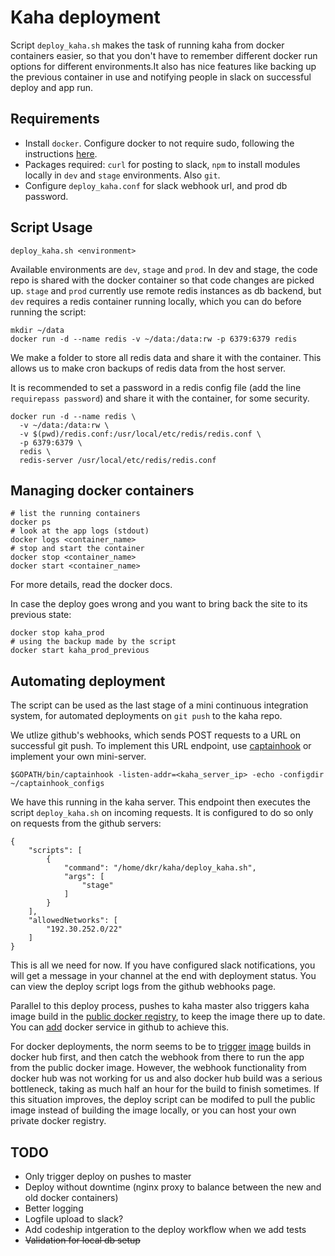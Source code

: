 # Kaha deployment

Script `deploy_kaha.sh` makes the task of running kaha from docker containers
easier, so that you don't have to remember different docker run options for
different environments.It also has nice features like backing up the previous
container in use and notifying people in slack on successful deploy and app run.

## Requirements

* Install `docker`. Configure docker to not require sudo, following the
  instructions [here](https://docs.docker.com/installation/ubuntulinux/#create-a-docker-group).
* Packages required: `curl` for posting to slack, `npm` to install modules
  locally in `dev` and `stage` environments. Also `git`.
* Configure `deploy_kaha.conf` for slack webhook url, and prod db password.

## Script Usage

    deploy_kaha.sh <environment>

Available environments are `dev`, `stage` and `prod`. In dev and stage, the code
repo is shared with the docker container so that code changes are picked up.
`stage` and `prod` currently use remote redis instances as db backend, but `dev`
requires a redis container running locally, which you can do before running the
script:

    mkdir ~/data
    docker run -d --name redis -v ~/data:/data:rw -p 6379:6379 redis

We make a folder to store all redis data and share it with the container. This allows
us to make cron backups of redis data from the host server.

It is recommended to set a password in a redis config file (add the line `requirepass password`)
and share it with the container, for some security.

    docker run -d --name redis \
      -v ~/data:/data:rw \
      -v $(pwd)/redis.conf:/usr/local/etc/redis/redis.conf \
      -p 6379:6379 \
      redis \
      redis-server /usr/local/etc/redis/redis.conf

## Managing docker containers

    # list the running containers
    docker ps
    # look at the app logs (stdout)
    docker logs <container_name>
    # stop and start the container
    docker stop <container_name>
    docker start <container_name>

For more details, read the docker docs.

In case the deploy goes wrong and you want to bring back the site to its
previous state:

    docker stop kaha_prod
    # using the backup made by the script
    docker start kaha_prod_previous

## Automating deployment

The script can be used as the last stage of a mini continuous integration
system, for automated deployments on `git push` to the kaha repo.

We utlize github's webhooks, which sends POST requests to a URL on successful
git push. To implement this URL endpoint, use
[captainhook](https://github.com/bketelsen/captainhook) or implement your own
mini-server.

    $GOPATH/bin/captainhook -listen-addr=<kaha_server_ip> -echo -configdir ~/captainhook_configs

We have this running in the kaha server. This endpoint then executes the script
`deploy_kaha.sh` on incoming requests. It is configured to do so only on
requests from the github servers:

```
{
    "scripts": [
        {
            "command": "/home/dkr/kaha/deploy_kaha.sh",
            "args": [
                "stage"
            ]
        }
    ],
    "allowedNetworks": [
        "192.30.252.0/22"
    ]
}
```

This is all we need for now. If you have configured slack notifications, you
will get a message in your channel at the end with deployment status. You can
view the deploy script logs from the github webhooks page.

Parallel to this deploy process, pushes to kaha master also triggers kaha image
build in the [public docker registry](https://registry.hub.docker.com/u/kahaco/kaha/),
to keep the image there up to date. You can
[add](https://docs.docker.com/docker-hub/builds/#automated-builds-from-github)
docker service in github to achieve this.

For docker deployments, the norm seems to be to
[trigger](http://blog.gopheracademy.com/advent-2014/easy-deployment/)
[image](http://nathanleclaire.com/blog/2014/08/17/automagical-deploys-from-docker-hub/)
builds in docker hub first, and then catch the webhook from there to run the app
from the public docker image. However, the webhook functionality from docker hub
was not working for us and also docker hub build was a serious bottleneck,
taking as much half an hour for the build to finish sometimes. If this situation
improves, the deploy script can be modifed to pull the public image instead of
building the image locally, or you can host your own private docker registry.

## TODO

* Only trigger deploy on pushes to master
* Deploy without downtime (nginx proxy to balance between the new and old docker containers)
* Better logging
* Logfile upload to slack?
* Add codeship intgeration to the deploy workflow when we add tests
* ~~Validation for local db setup~~
